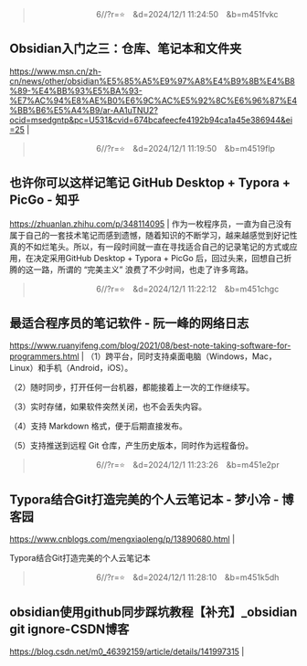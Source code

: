 
>　　　　　　　　6//?r=⭐　&d=2024/12/1 11:24:50　&b=m451fvkc
## Obsidian入门之三：仓库、笔记本和文件夹
https://www.msn.cn/zh-cn/news/other/obsidian%E5%85%A5%E9%97%A8%E4%B9%8B%E4%B8%89-%E4%BB%93%E5%BA%93-%E7%AC%94%E8%AE%B0%E6%9C%AC%E5%92%8C%E6%96%87%E4%BB%B6%E5%A4%B9/ar-AA1uTNU2?ocid=msedgntp&pc=U531&cvid=674bcafeecfe4192b94ca1a45e386944&ei=25
|

>　　　　　　　　6//?r=⭐　&d=2024/12/1 11:19:50　&b=m4519flp
## 也许你可以这样记笔记 GitHub Desktop + Typora + PicGo - 知乎
https://zhuanlan.zhihu.com/p/348114095
|
作为一枚程序员，一直为自己没有属于自己的一套技术笔记而感到遗憾，随着知识的不断学习，越来越感觉到好记性真的不如烂笔头。所以，有一段时间就一直在寻找适合自己的记录笔记的方式或应用，在决定采用GitHub Desktop + Typora + PicGo 后，回过头来，回想自己折腾的这一路，所谓的 “完美主义” 浪费了不少时间，也走了许多弯路。

>　　　　　　　　6//?r=⭐　&d=2024/12/1 11:22:12　&b=m451chgc
## 最适合程序员的笔记软件 - 阮一峰的网络日志
https://www.ruanyifeng.com/blog/2021/08/best-note-taking-software-for-programmers.html
|
（1）跨平台，同时支持桌面电脑（Windows，Mac，Linux）和手机（Android，iOS）。

（2）随时同步，打开任何一台机器，都能接着上一次的工作继续写。

（3）实时存储，如果软件突然关闭，也不会丢失内容。

（4）支持 Markdown 格式，便于后期直接发布。

（5）支持推送到远程 Git 仓库，产生历史版本，同时作为远程备份。

>　　　　　　　　6//?r=⭐　&d=2024/12/1 11:23:26　&b=m451e2pr
## Typora结合Git打造完美的个人云笔记本 - 梦小冷 - 博客园
https://www.cnblogs.com/mengxiaoleng/p/13890680.html
|

Typora结合Git打造完美的个人云笔记本 

>　　　　　　　　6//?r=⭐　&d=2024/12/1 11:28:10　&b=m451k5dh
## obsidian使用github同步踩坑教程【补充】_obsidian git ignore-CSDN博客
https://blog.csdn.net/m0_46392159/article/details/141997315
|
